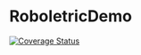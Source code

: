# RoboletricDemo
[![Coverage Status](https://coveralls.io/repos/github/cuongloveit/RoboletricDemo/badge.svg?branch=dagger-mock)](https://coveralls.io/github/cuongloveit/RoboletricDemo?branch=dagger-mock)
